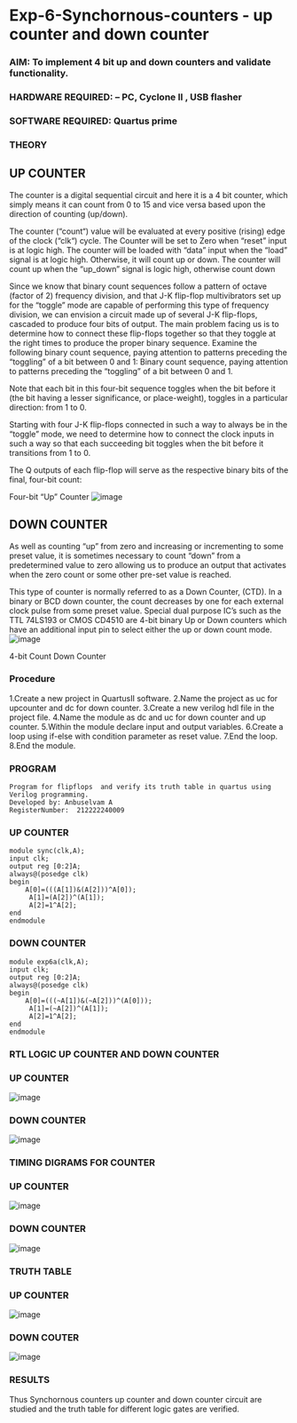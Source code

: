 # Exp-6-Synchornous-counters - up counter and down counter 
### AIM: To implement 4 bit up and down counters and validate  functionality.
### HARDWARE REQUIRED:  – PC, Cyclone II , USB flasher
### SOFTWARE REQUIRED:   Quartus prime
### THEORY 

## UP COUNTER 
The counter is a digital sequential circuit and here it is a 4 bit counter, which simply means it can count from 0 to 15 and vice versa based upon the direction of counting (up/down). 

The counter (“count“) value will be evaluated at every positive (rising) edge of the clock (“clk“) cycle.
The Counter will be set to Zero when “reset” input is at logic high.
The counter will be loaded with “data” input when the “load” signal is at logic high. Otherwise, it will count up or down.
The counter will count up when the “up_down” signal is logic high, otherwise count down

Since we know that binary count sequences follow a pattern of octave (factor of 2) frequency division, and that J-K flip-flop multivibrators set up for the “toggle” mode are capable of performing this type of frequency division, we can envision a circuit made up of several J-K flip-flops, cascaded to produce four bits of output.
The main problem facing us is to determine how to connect these flip-flops together so that they toggle at the right times to produce the proper binary sequence.
Examine the following binary count sequence, paying attention to patterns preceding the “toggling” of a bit between 0 and 1:
Binary count sequence, paying attention to patterns preceding the “toggling” of a bit between 0 and 1.

Note that each bit in this four-bit sequence toggles when the bit before it (the bit having a lesser significance, or place-weight), toggles in a particular direction: from 1 to 0.



 
 

Starting with four J-K flip-flops connected in such a way to always be in the “toggle” mode, we need to determine how to connect the clock inputs in such a way so that each succeeding bit toggles when the bit before it transitions from 1 to 0.

The Q outputs of each flip-flop will serve as the respective binary bits of the final, four-bit count:

 
 

Four-bit “Up” Counter
![image](https://user-images.githubusercontent.com/36288975/169644758-b2f4339d-9532-40c5-af40-8f4f8c942e2c.png)



## DOWN COUNTER 

As well as counting “up” from zero and increasing or incrementing to some preset value, it is sometimes necessary to count “down” from a predetermined value to zero allowing us to produce an output that activates when the zero count or some other pre-set value is reached.

This type of counter is normally referred to as a Down Counter, (CTD). In a binary or BCD down counter, the count decreases by one for each external clock pulse from some preset value. Special dual purpose IC’s such as the TTL 74LS193 or CMOS CD4510 are 4-bit binary Up or Down counters which have an additional input pin to select either the up or down count mode.
![image](https://user-images.githubusercontent.com/36288975/169644844-1a14e123-7228-4ed8-81a9-eb937dff4ac8.png)


4-bit Count Down Counter
### Procedure
1.Create a new project in QuartusII software.
2.Name the project as uc for upcounter and dc for down counter.
3.Create a new verilog hdl file in the project file.
4.Name the module as dc and uc for down counter and up counter.
5.Within the module declare input and output variables.
6.Create a loop using if-else with condition parameter as reset value. 
7.End the loop. 8.End the module.




### PROGRAM 
```
Program for flipflops  and verify its truth table in quartus using Verilog programming.
Developed by: Anbuselvam A
RegisterNumber:  212222240009
```


### UP COUNTER
```
module sync(clk,A);
input clk;
output reg [0:2]A;
always@(posedge clk)
begin
    A[0]=(((A[1])&(A[2]))^A[0]);
	 A[1]=(A[2])^(A[1]);
	 A[2]=1^A[2];
end 
endmodule
```
### DOWN COUNTER

```
module exp6a(clk,A);
input clk;
output reg [0:2]A;
always@(posedge clk)
begin
    A[0]=(((~A[1])&(~A[2]))^(A[0]));
	 A[1]=(~A[2])^(A[1]);
	 A[2]=1^A[2];
end 
endmodule 
```


### RTL LOGIC UP COUNTER AND DOWN COUNTER  
### UP COUNTER 
![image](https://github.com/anbuselvamA/Exp-7-Synchornous-counters-/assets/119559871/6d8075b6-d32e-4bd4-b6d0-2271dba7b149)

### DOWN COUNTER

![image](https://github.com/anbuselvamA/Exp-7-Synchornous-counters-/assets/119559871/2a28665f-1b6c-42f2-9b07-34188fd69939)












### TIMING DIGRAMS FOR COUNTER  
### UP COUNTER 
![image](https://github.com/anbuselvamA/Exp-7-Synchornous-counters-/assets/119559871/d6b6ee72-18bd-4d38-9942-5921775337ef)

### DOWN COUNTER 



![image](https://github.com/anbuselvamA/Exp-7-Synchornous-counters-/assets/119559871/065fd614-0d75-4927-b98c-61f92abe9db7)




### TRUTH TABLE 
### UP COUNTER 
![image](https://github.com/anbuselvamA/Exp-7-Synchornous-counters-/assets/119559871/8c1f1ec3-1ae8-4cb8-9926-dd97a819d0ca)



### DOWN COUTER 
![image](https://github.com/anbuselvamA/Exp-7-Synchornous-counters-/assets/119559871/a04f6fc4-b0dd-4299-a065-c2284ab00207)





### RESULTS 
Thus Synchornous counters up counter and down counter circuit are studied and the truth table for different logic gates are verified.


